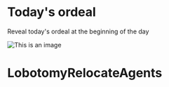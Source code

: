 # Today's ordeal

Reveal today's ordeal at the beginning of the day

![This is an image](https://staticdelivery.nexusmods.com/images/2861/135192628-1642775432.jpg)
# LobotomyRelocateAgents
